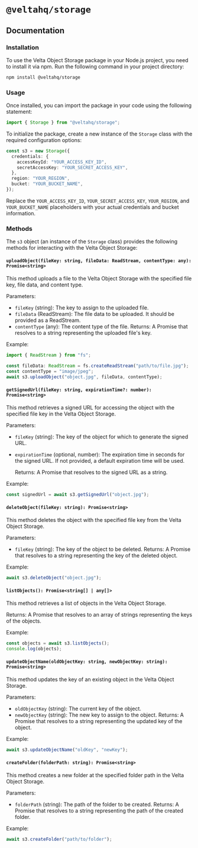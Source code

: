 # `@veltahq/storage`

## Documentation

### Installation

To use the Velta Object Storage package in your Node.js project, you need to install it via npm. Run the following command in your project directory:

```bash
npm install @veltahq/storage
```

### Usage

Once installed, you can import the package in your code using the following statement:

```typescript
import { Storage } from "@veltahq/storage";
```

To initialize the package, create a new instance of the `Storage` class with the required configuration options:

```typescript
const s3 = new Storage({
  credentials: {
    accessKeyId: "YOUR_ACCESS_KEY_ID",
    secretAccessKey: "YOUR_SECRET_ACCESS_KEY",
  },
  region: "YOUR_REGION",
  bucket: "YOUR_BUCKET_NAME",
});
```

Replace the `YOUR_ACCESS_KEY_ID`, `YOUR_SECRET_ACCESS_KEY`, `YOUR_REGION`, and `YOUR_BUCKET_NAME` placeholders with your actual credentials and bucket information.

### Methods

The `s3` object (an instance of the `Storage` class) provides the following methods for interacting with the Velta Object Storage:

#### `uploadObject(fileKey: string, fileData: ReadStream, contentType: any): Promise<string>`

This method uploads a file to the Velta Object Storage with the specified file key, file data, and content type.

Parameters:

- `fileKey` (string): The key to assign to the uploaded file.
- `fileData` (ReadStream): The file data to be uploaded. It should be provided as a ReadStream.
- `contentType` (any): The content type of the file.
  Returns:
  A Promise that resolves to a string representing the uploaded file's key.

Example:

```typescript
import { ReadStream } from "fs";

const fileData: ReadStream = fs.createReadStream("path/to/file.jpg");
const contentType = "image/jpeg";
await s3.uploadObject("object.jpg", fileData, contentType);
```

#### `getSignedUrl(fileKey: string, expirationTime?: number): Promise<string>`

This method retrieves a signed URL for accessing the object with the specified file key in the Velta Object Storage.

Parameters:

- `fileKey` (string): The key of the object for which to generate the signed URL.
- `expirationTime` (optional, number): The expiration time in seconds for the signed URL. If not provided, a default expiration time will be used.

  Returns:
  A Promise that resolves to the signed URL as a string.

Example:

```typescript
const signedUrl = await s3.getSignedUrl("object.jpg");
```

#### `deleteObject(fileKey: string): Promise<string>`

This method deletes the object with the specified file key from the Velta Object Storage.

Parameters:

- `fileKey` (string): The key of the object to be deleted.
  Returns:
  A Promise that resolves to a string representing the key of the deleted object.

Example:

```typescript
await s3.deleteObject("object.jpg");
```

#### `listObjects(): Promise<string[] | any[]>`

This method retrieves a list of objects in the Velta Object Storage.

Returns:
A Promise that resolves to an array of strings representing the keys of the objects.

Example:

```typescript
const objects = await s3.listObjects();
console.log(objects);
```

#### `updateObjectName(oldObjectKey: string, newObjectKey: string): Promise<string>`

This method updates the key of an existing object in the Velta Object Storage.

Parameters:

- `oldObjectKey` (string): The current key of the object.
- `newObjectKey` (string): The new key to assign to the object.
  Returns:
  A Promise that resolves to a string representing the updated key of the object.

Example:

```typescript
await s3.updateObjectName("oldKey", "newKey");
```

#### `createFolder(folderPath: string): Promise<string>`

This method creates a new folder at the specified folder path in the Velta Object Storage.

Parameters:

- `folderPath` (string): The path of the folder to be created.
  Returns:
  A Promise that resolves to a string representing the path of the created folder.

Example:

```typescript
await s3.createFolder("path/to/folder");
```
